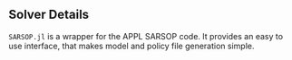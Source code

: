 ## Solver Details

`SARSOP.jl` is a wrapper for the APPL SARSOP code. 
It provides an easy to use interface, that makes model and policy file generation simple. 
